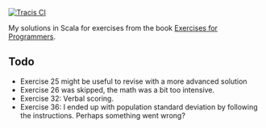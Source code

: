 [![Tracis CI](https://travis-ci.org/kajstrom/EFP-Scala.svg?branch=master)](https://travis-ci.org/kajstrom/EFP-Scala)

My solutions in Scala for exercises from the book [Exercises for Programmers](https://pragprog.com/book/bhwb/exercises-for-programmers).

## Todo
- Exercise 25 might be useful to revise with a more advanced solution
- Exercise 26 was skipped, the math was a bit too intensive.
- Exercise 32: Verbal scoring.
- Exercise 36: I ended up with population standard deviation by following the instructions. Perhaps something went wrong?